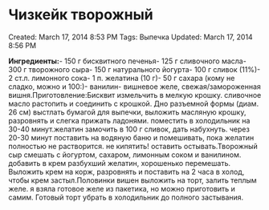 # Чизкейк творожный

Created: March 17, 2014 8:53 PM
Tags: Выпечка
Updated: March 17, 2014 8:56 PM

**Ингредиенты:**- 150 г бисквитного печенья- 125 г сливочного масла- 300 г творожного сыра- 150 г натурального йогурта- 100 г сливок (11%)- 2 cт.л. лимонного сока- 1 п. желатина (10 г)- 50 г сахара (кому не сладко, можно и 100:)- ванилин- вишневое желе, свежая/замороженная вишня.Приготовление:Бисквит измельчить в мелкую крошку. сливочное масло растопить и соединить с крошкой. Дно разъемной формы (диам. 26 см) выстлать бумагой для выпечки, выложить масляную крошку, разровнять и слегка прижать ладонями. поместить в холодильник на 30-40 минут.желатин замочить в 100 г сливок, дать набухнуть. через 20-30 минут поставить на водяную баню и помешивать, пока желатин полностью не растворится. не кипятить! оставить остывать.Творожный сыр смешать с йогуртом, сахаром, лимонным соком и ванилином. добавить в крем разбухший желатин, хорошенько перемешать. Выложить крем на корж, разровнять и поставить на 2 часа в холод, чтобы крем застыл.Половинки вишен выложить на торт, залить теплым желе. я взяла готовое желе из пакетика, но можно приготовить и самим. Готовый торт убрать в холодильник до полного застывания.